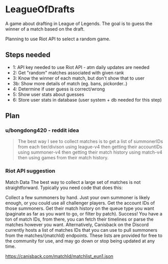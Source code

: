 
# LeagueOfDrafts

A game about drafting in League of Legends. The goal is to guess the winner of a match based on the draft.

Planning to use Riot API to select a random game.

## Steps needed

* 1: API key needed to use Riot API - atm daily updates are needed
* 2: Get "random" matches associated with given rank
* 3: Know the winner of each match, but don't show that to user
* 3b: Show more details of match (eg. bans, pickorder..)
* 4: Determine if user guess is correct/wrong
* 5: Show user stats about guesses
* 6: Store user stats in database (user system + db needed for this step)

## Plan

### u/bongdong420 - reddit idea

> The best way I see to collect matches is to get a list of summonerIDs from each tier/divison using league-v4 then getting their accountIDs using summoner-v4 then getting their match history using match-v4 then using games from their match history.

### Riot API suggestion

Match Data
The best way to collect a large set of matches is not straightforward. Typically you need code that does this:

Collect a few summoners by hand. Just your own summoner is likely enough, or you could use all challenger players.
Get the account IDs of those summoners.
Get their match history on the queue type you want (paginate as far as you want to go, or filter by patch).
Success! You have a ton of match IDs, from there, you can fetch their timelines or parse the matches however you want.
Alternatively, Canisback on the Discord currently hosts a list of matches IDs that you can use to pull summoners from the matches/{matchId} endpoints. These lists are provided for free to the community for use, and may go down or stop being updated at any time.

<https://canisback.com/matchId/matchlist_eun1.json>
